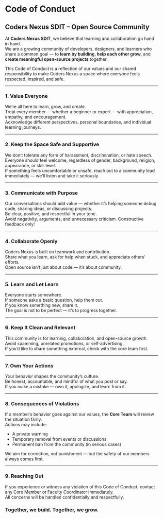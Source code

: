 # Code of Conduct
## Coders Nexus SDIT – Open Source Community

At **Coders Nexus SDIT**, we believe that learning and collaboration go hand in hand.  
We are a growing community of developers, designers, and learners who share a common goal — to **learn by building**, **help each other grow**, and **create meaningful open-source projects** together.

This Code of Conduct is a reflection of our values and our shared responsibility to make Coders Nexus a space where everyone feels respected, inspired, and safe.

---

### 1. Value Everyone
We’re all here to learn, grow, and create.  
Treat every member — whether a beginner or expert — with appreciation, empathy, and encouragement.  
Acknowledge different perspectives, personal boundaries, and individual learning journeys.

---

### 2. Keep the Space Safe and Supportive
We don’t tolerate any form of harassment, discrimination, or hate speech.  
Everyone should feel welcome, regardless of gender, background, religion, appearance, or skill level.  
If something feels uncomfortable or unsafe, reach out to a community lead immediately — we’ll listen and take it seriously.

---

### 3. Communicate with Purpose
Our conversations should add value — whether it’s helping someone debug code, sharing ideas, or discussing projects.  
Be clear, positive, and respectful in your tone.  
Avoid negativity, arguments, and unnecessary criticism. Constructive feedback only!

---

### 4. Collaborate Openly
Coders Nexus is built on teamwork and contribution.  
Share what you learn, ask for help when stuck, and appreciate others’ efforts.  
Open source isn’t just about code — it’s about community.

---

### 5. Learn and Let Learn
Everyone starts somewhere.  
If someone asks a basic question, help them out.  
If you know something new, share it.  
The goal is not to be perfect — it’s to progress together.

---

### 6. Keep It Clean and Relevant
This community is for learning, collaboration, and open-source growth.  
Avoid spamming, unrelated promotions, or self-advertising.  
If you’d like to share something external, check with the core team first.

---

### 7. Own Your Actions
Your behavior shapes the community’s culture.  
Be honest, accountable, and mindful of what you post or say.  
If you make a mistake — own it, apologize, and learn from it.

---

### 8. Consequences of Violations
If a member’s behavior goes against our values, the **Core Team** will review the situation fairly.  
Actions may include:  
- A private warning  
- Temporary removal from events or discussions  
- Permanent ban from the community (in serious cases)  

We aim for correction, not punishment — but the safety of our members always comes first.

---

### 9. Reaching Out
If you experience or witness any violation of this Code of Conduct, contact any Core Member or Faculty Coordinator immediately.  
All concerns will be handled confidentially and respectfully.


### Together, we build. Together, we grow.